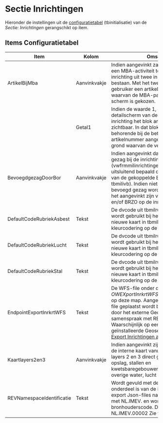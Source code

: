 # Sectie Inrichtingen

Hieronder de instellingen uit de [configuratietabel](/docs/instellen_inrichten/configuratie.md) (tbinitialisatie) van de *Sectie: Inrichtingen* gerangschikt op item.

## Items Configuratietabel

| Item | Kolom | Omschrijving |
|---|---|---|
| ArtikelBijMba | Aanvinkvakje |Indien aangevinkt zal de insertWizard die een MBA-activiteit toevoegt aan een inrichting uit twee in plaats van een scherm bestaan. Met het tweede scherm kan de gebruiker een artikel aanwijzen op grond waarvan de MBA-paragraaf in het eerste scherm is gekozen. |
| | Getal1 |Indien de waarde 1, dan is op het detailscherm van de MBA-activiteit van een inrichting het blok artikel vergunningplicht zichtbaar. In dat blok kan uit de artikelen behorende bij de betreffende paragraaf een artikelnummer aangewezen worden op grond waarvan de vergunningplicht geldt. |
| BevoegdgezagDoorBor | Aanvinkvakje |Indien aangevinkt dan wordt het bevoegd gezag bij de inrichting (vwfrmmilinrichtingen.dvomsbevoegdgezag) uitsluitend bepaald door de hoogste gezag van de gekoppelde BOR-coderingen (uit tbmilivb). Indien niet aangevinkt kan het bevoegd gezag worden overschreven door het aangevinkt zijn van de kolommen IPPC en/of BRZO op de inrichtingskaart. |
| DefaultCodeRubriekAsbest | Tekst |De dvcode uit tbmilrubriek die als default wordt gebruikt bij het opvoeren van een nieuwe kaart in tbmilasbest. Van belang bij kleurcodering op de interne kaart. |
| DefaultCodeRubriekLucht | Tekst |De dvcode uit tbmilrubriek die als default wordt gebruikt bij het opvoeren van een nieuwe kaart in tbmilemlucht. Van belang bij kleurcodering op de interne kaart. |
| DefaultCodeRubriekStal | Tekst |De dvcode uit tbmilrubriek die als default wordt gebruikt bij het opvoeren van een nieuwe kaart in tbmilstal. Van belang bij kleurcodering op de interne kaart. |
|EndpointExportInrkrtWFS|Tekst| De WFS-file onder de naam *OWEXportInrkrtWFS.Json* wordt geplaatst op deze map. Aangezien de map waarop de file geplaatst wordt benaderbaar moet zijn door het externe Geo-systeem zal deze in samenspraak met REM worden afgesproken. Waarschijnlijk op een submap van de geïnstalleerde Geoserver zie [Data Op Kaart / Export Inrichtingen als WFS](/docs/instellen_inrichten/data_op_kaart.md). |
| Kaartlayers2en3 | Aanvinkvakje |Indien aangevinkt zijn bij het opstarten van de interne kaart vanuit een inrichting de layers 2 en 3 direct geopend (layer 2: opslag, stallen en kwetsbaregebouwen/locaties, layer 3: overige water, lucht diversen, asbest). |
| REVNamespaceIdentificatie | Tekst |Wordt gevuld met de unieke namespace die onderdeel is van de identificaties in de export Json-files naar REV. Moet beginnen met NL.IMEV. en wordt gevolgd door de bronhouderscode. Dus bijvoorbeeld NL.IMEV.00002 Zie verder sectie REV. |

